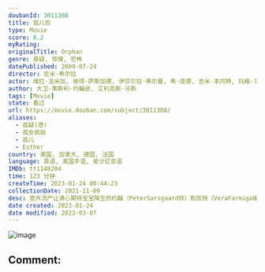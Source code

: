 ```yaml
---
doubanId: 3011308
title: 孤儿怨
type: Movie
score: 8.2
myRating: 
originalTitle: Orphan
genre: 悬疑, 惊悚, 恐怖
datePublished: 2009-07-24
director: 佐米·希尔拉
actor: 维拉·法米加, 彼得·萨斯加德, 伊莎贝拉·弗尔曼, 希·庞德, 吉米·本内特, 玛格·马丁戴尔, 卡瑞尔·罗登, 阿娅娜·恩吉妮尔, 萝丝玛丽·邓斯莫尔, 杰米·杨, 洛瑞·埃尔斯, 布兰登·沃尔, 盖内尔·威廉姆斯, 穆斯塔法·阿卜杜勒卡里姆, 兰登·诺里斯, 莱尼·帕克, 马修·劳德塞普, 朱利安埃利亚
author: 大卫·莱斯利·约翰逊, 艾利克斯·马斯
tags: [Movie]
state: 看过
url: https://movie.douban.com/subject/3011308/
aliases:
  - 孤疑(港)
  - 孤女疯劫
  - 孤儿
  - Esther
country: 美国, 加拿大, 德国, 法国
language: 英语, 美国手语, 爱沙尼亚语
IMDb: tt1148204
time: 123 分钟
createTime: 2023-01-24 00:44:23
collectionDate: 2021-11-09
desc: 意外流产让满心期待宝宝降生的约翰（PeterSarsgaard饰）和凯特（VeraFarmiga维拉•法米加饰）深受打击，凯特精神几近崩溃，而他们的婚姻也岌岌可危。为了挽救濒临破败婚姻，这对...
date created: 2023-01-24
date modified: 2023-03-07
---
```


![image](p1592298962.jpg)

Comment:
---
